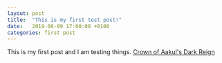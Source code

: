 ```yaml
---
layout: post
title:  "This is my first test post!"
date:   2019-06-09 17:00:00 +0100
categories: first post
---
```


<script>var whTooltips = {colorLinks: true, iconizeLinks: true, renameLinks: true};</script>
<script src="https://wow.zamimg.com/widgets/power.js"></script>

This is my first post and I am testing things.
[Crown of Aakul's Dark Reign](https://www.wowhead.com/item=165526/crown-of-aakuls-dark-reign)
